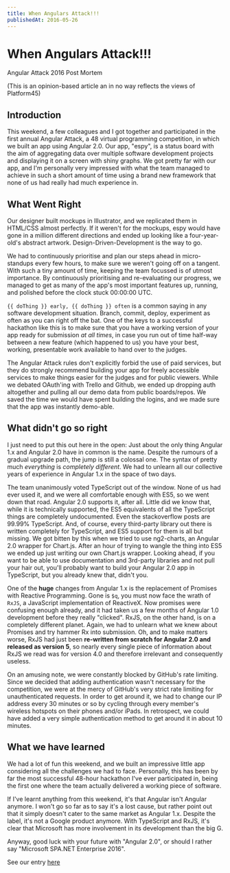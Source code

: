 ```yaml
---
title: When Angulars Attack!!!
publishedAt: 2016-05-26
---
```

# When Angulars Attack!!!

Angular Attack 2016 Post Mortem

(This is an opinion-based article an in no way reflects the views of Platform45)

## Introduction

This weekend, a few colleagues and I got together and participated in the first annual Angular Attack, a 48 virtual programming competition, in which we built an app using Angular 2.0. Our app, "espy", is a status board with the aim of aggregating data over multiple software development projects and displaying it on a screen with shiny graphs. We got pretty far with our app, and I'm personally very impressed with what the team managed to achieve in such a short amount of time using a brand new framework that none of us had really had much experience in.

## What Went Right

Our designer built mockups in Illustrator, and we replicated them in HTML/CSS almost perfectly. If it weren't for the mockups, espy would have gone in a million different directions and ended up looking like a four-year-old's abstract artwork. Design-Driven-Development is the way to go.

We had to continuously prioritise and plan our steps ahead in micro-standups every few hours, to make sure we weren't going off on a tangent. With such a tiny amount of time, keeping the team focussed is of utmost importance. By continuously prioritising and re-evaluating our progress, we managed to get as many of the app's most important features up, running, and polished before the clock stuck 00:00:00 UTC.

`{{ doThing }} early, {{ doThing }} often` is a common saying in any software development situation. Branch, commit, deploy, experiment as often as you can right off the bat. One of the keys to a successful hackathon like this is to make sure that you have a working version of your app ready for submission *at all times*, in case you run out of time half-way between a new feature (which happened to us) you have your best, working, presentable work available to hand over to the judges.

The Angular Attack rules don't explicitly forbid the use of paid services, but they do strongly recommend building your app for freely accessible services to make things easier for the judges and for public viewers. While we debated OAuth'ing with Trello and Github, we ended up dropping auth altogether and pulling all our demo data from public boards/repos. We saved the time we would have spent building the logins, and we made sure that the app was instantly demo-able.

## What didn't go so right

I just need to put this out here in the open: Just about the only thing Angular 1.x and Angular 2.0 have in common is the name. Despite the rumours of a gradual upgrade path, the jump is still a colossal one. The syntax of pretty much *everything* is *completely different*. We had to unlearn all our collective years of experience in Angular 1.x in the space of two days.

The team unanimously voted TypeScript out of the window. None of us had ever used it, and we were all comfortable enough with ES5, so we went down that road. Angular 2.0 supports it, after all. Little did we know that, while it is technically supported, the ES5 equivalents of all the TypeScript things are completely undocumented. Even the stackoverflow posts are 99.99% TypeScript. And, of course, every third-party library out there is written completely for TypeScript, and ES5 support for them is all but missing. We got bitten by this when we tried to use ng2-charts, an Angular 2.0 wrapper for Chart.js. After an hour of trying to wangle the thing into ES5 we ended up just writing our own Chart.js wrapper. Looking ahead, if you want to be able to use documentation and 3rd-party libraries and not pull your hair out, you'll probably want to build your Angular 2.0 app in TypeScript, but you already knew that, didn't you.

One of the **huge** changes from Angular 1.x is the replacement of Promises with Reactive Programming. Gone is `$q`, you must now face the wrath of `RxJS`, a JavaScript implementation of ReactiveX. Now promises were confusing enough already, and it had taken us a few months of Angular 1.0 development before they really "clicked". RxJS, on the other hand, is on a completely different planet. Again, we had to unlearn what we knew about Promises and try hammer Rx into submission. Oh, and to make matters worse, RxJS had just been **re-written from scratch for Angular 2.0 and released as version 5**, so nearly every single piece of information about RxJS we read was for version 4.0 and therefore irrelevant and consequently useless.

On an amusing note, we were constantly blocked by GitHub's rate limiting. Since we decided that adding authentication wasn't necessary for the competition, we were at the mercy of GitHub's very strict rate limiting for unauthenticated requests. In order to get around it, we had to change our IP address every 30 minutes or so by cycling through every member's wireless hotspots on their phones and/or iPads. In retrospect, we could have added a very simple authentication method to get around it in about 10 minutes.

## What we have learned

We had a lot of fun this weekend, and we built an impressive little app considering all the challenges we had to face. Personally, this has been by far the most successful 48-hour hackathon I've ever participated in, being the first one where the team actually delivered a working piece of software.

If I've learnt anything from this weekend, it's that Angular isn't Angular anymore. I won't go so far as to say it's a lost cause, but rather point out that it simply doesn't cater to the same market as Angular 1.x. Despite the label, it's not a Google product anymore. With TypeScript and RxJS, it's clear that Microsoft has more involvement in its development than the big G.

Anyway, good luck with your future with "Angular 2.0", or should I rather say "Microsoft SPA.NET Enterprise 2016".


See our entry [here](https://p45jhb.2016.angularattack.io/)
